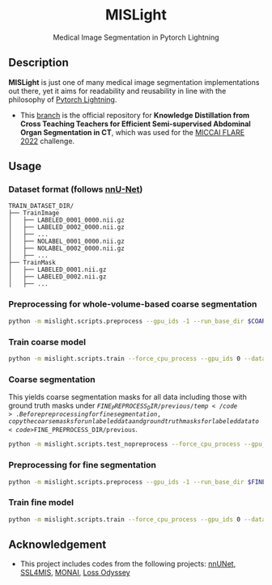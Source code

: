 <div align="center">    
 
# MISLight
Medical Image Segmentation in Pytorch Lightning
</div>

## Description
**MISLight** is just one of many medical image segmentation implementations out there, yet it aims for readability and reusability in line with the philosophy of [Pytorch Lightning](https://github.com/Lightning-AI/lightning).
- This [branch](https://github.com/jwc-rad/MISLight/tree/flare22) is the official repository for **Knowledge Distillation from Cross Teaching Teachers for Efficient Semi-supervised Abdominal Organ Segmentation in CT**, which was used for the [MICCAI FLARE 2022](https://flare22.grand-challenge.org) challenge.

## Usage
### Dataset format (follows [nnU-Net](https://github.com/MIC-DKFZ/nnUNet/blob/master/documentation/dataset_conversion.md))
```
TRAIN_DATASET_DIR/
├── TrainImage
│   ├── LABELED_0001_0000.nii.gz
│   ├── LABELED_0002_0000.nii.gz
│   ├── ...
│   ├── NOLABEL_0001_0000.nii.gz
│   ├── NOLABEL_0002_0000.nii.gz
│   ├── ...
├── TrainMask
│   ├── LABELED_0001.nii.gz
│   ├── LABELED_0002.nii.gz
│   ├── ...
```

### Preprocessing for whole-volume-based coarse segmentation
```bash
python -m mislight.scripts.preprocess --gpu_ids -1 --run_base_dir $COARSE_PREPROCESS_DIR --dataroot $TRAIN_DATASET_DIR --resample_target size --resample_fixed 96 96 96 --ipl_order_image 1 --ipl_order_mask 1
```
### Train coarse model
```bash
python -m mislight.scripts.train --force_cpu_process --gpu_ids 0 --dataroot $COARSE_PREPROCESS_DIR --dir_image TrainImage --dataset_mode segmentation_ssl --crop_size 96 64 96 --windowHU 600 0 --batch_size 1 --model cross_teach_kd --netS mobile_se_resunet se_resunet se_resunet --n_blocks_per_stage 1 --nsf 32 32 32 --n_stages 5 --transposed_conv 1 1 0 --log_type tb --checkpoint_every_n_epochs 250 --data_augmentation v4 --inference_model 2 --exp_name coarse --exp_number 1 --n_epochs 1000 --fold -1
```
### Coarse segmentation
This yields coarse segmentation masks for all data including those with ground truth masks under <code>$FINE_PREPROCESS_DIR/previous/temp</code>. Before preprocessing for fine segmentation, copy the coarse masks for unlabeled data and ground truth masks for labeled data to <code>$FINE_PREPROCESS_DIR/previous</code>.
```bash
python -m mislight.scripts.test_nopreprocess --force_cpu_process --gpu_ids 0 --dataroot $COARSE_PREPROCESS_DIR --dir_image TrainImage --batch_size 1 --train_ds_info ./runs/coarse/00001 --load_pretrained ./runs/coarse/00001/checkpoint --inference_model 2 --run_base_dir $FINE_PREPROCESS_DIR/previous
```
### Preprocessing for fine segmentation
```bash
python -m mislight.scripts.preprocess --gpu_ids -1 --run_base_dir $FINE_PREPROCESS_DIR --dataroot $TRAIN_DATASET_DIR --resample_target size --resample_fixed 96 64 96 --ipl_order_image 1 --ipl_order_mask 1 --dir_previous $FINE_PREPROCESS_DIR/previous
```
### Train fine model
```bash
python -m mislight.scripts.train --force_cpu_process --gpu_ids 0 --dataroot $FINE_PREPROCESS_DIR --dataset_mode segmentation_ssl --crop_size 96 64 96 --windowHU 600 0 --batch_size 1 --model cross_teach_kd --netS mobile_se_resunet se_resunet se_resunet --n_blocks_per_stage 1 --nsf 32 32 32 --n_stages 5 --transposed_conv 1 1 0 --log_type tb --checkpoint_every_n_epochs 250 --data_augmentation v4 --inference_model 2 --exp_name fine --exp_number 1 --n_epochs 1000 --fold -1
```

## Acknowledgement
- This project includes codes from the following projects: [nnUNet](https://github.com/MIC-DKFZ/nnUNet), [SSL4MIS](https://github.com/HiLab-git/SSL4MIS), [MONAI](https://github.com/Project-MONAI/MONAI), [Loss Odyssey](https://github.com/JunMa11/SegLoss)
